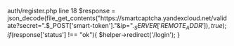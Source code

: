 auth/register.php line 18 
$response = json_decode(file_get_contents("https://smartcaptcha.yandexcloud.net/validate?secret=".$_POST['smart-token']."&ip=".$_SERVER['REMOTE_ADDR']), true);
        if($response['status'] !== "ok"){
            $helper->redirect('/login');
        }
